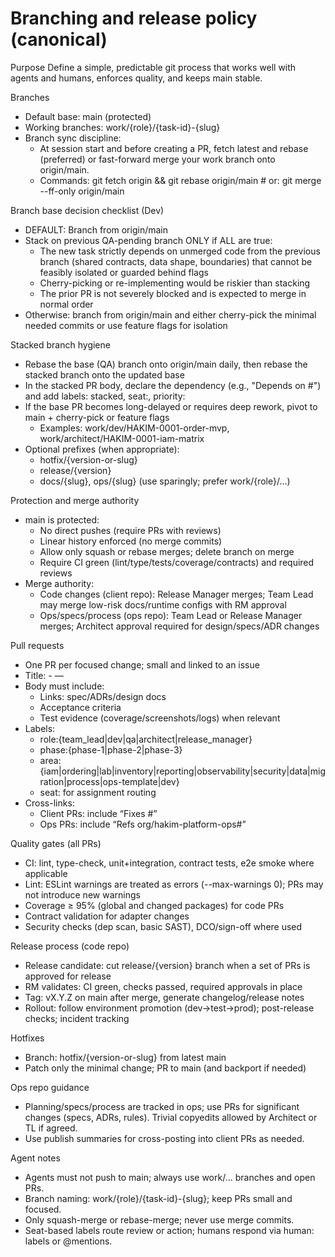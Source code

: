 # Branching and release policy (canonical)

Purpose
Define a simple, predictable git process that works well with agents and humans, enforces quality, and keeps main stable.

Branches
- Default base: main (protected)
- Working branches: work/{role}/{task-id}-{slug}
- Branch sync discipline:
  - At session start and before creating a PR, fetch latest and rebase (preferred) or fast-forward merge your work branch onto origin/main.
  - Commands: git fetch origin && git rebase origin/main  # or: git merge --ff-only origin/main

Branch base decision checklist (Dev)
- DEFAULT: Branch from origin/main
- Stack on previous QA-pending branch ONLY if ALL are true:
  - The new task strictly depends on unmerged code from the previous branch (shared contracts, data shape, boundaries) that cannot be feasibly isolated or guarded behind flags
  - Cherry-picking or re-implementing would be riskier than stacking
  - The prior PR is not severely blocked and is expected to merge in normal order
- Otherwise: branch from origin/main and either cherry-pick the minimal needed commits or use feature flags for isolation

Stacked branch hygiene
- Rebase the base (QA) branch onto origin/main daily, then rebase the stacked branch onto the updated base
- In the stacked PR body, declare the dependency (e.g., "Depends on #<base-pr>") and add labels: stacked, seat:<seat>, priority:<Pn>
- If the base PR becomes long-delayed or requires deep rework, pivot to main + cherry-pick or feature flags
  - Examples: work/dev/HAKIM-0001-order-mvp, work/architect/HAKIM-0001-iam-matrix
- Optional prefixes (when appropriate):
  - hotfix/{version-or-slug}
  - release/{version}
  - docs/{slug}, ops/{slug} (use sparingly; prefer work/{role}/...)

Protection and merge authority
- main is protected:
  - No direct pushes (require PRs with reviews)
  - Linear history enforced (no merge commits)
  - Allow only squash or rebase merges; delete branch on merge
  - Require CI green (lint/type/tests/coverage/contracts) and required reviews
- Merge authority:
  - Code changes (client repo): Release Manager merges; Team Lead may merge low-risk docs/runtime configs with RM approval
  - Ops/specs/process (ops repo): Team Lead or Release Manager merges; Architect approval required for design/specs/ADR changes

Pull requests
- One PR per focused change; small and linked to an issue
- Title: <PROJECT>-<N> — <short outcome>
- Body must include:
  - Links: spec/ADRs/design docs
  - Acceptance criteria
  - Test evidence (coverage/screenshots/logs) when relevant
- Labels:
  - role:{team_lead|dev|qa|architect|release_manager}
  - phase:{phase-1|phase-2|phase-3}
  - area:{iam|ordering|lab|inventory|reporting|observability|security|data|migration|process|ops-template|dev}
  - seat:<seat> for assignment routing
- Cross-links:
  - Client PRs: include “Fixes #<N>”
  - Ops PRs: include “Refs org/hakim-platform-ops#<N>”

Quality gates (all PRs)
- CI: lint, type-check, unit+integration, contract tests, e2e smoke where applicable
- Lint: ESLint warnings are treated as errors (--max-warnings 0); PRs may not introduce new warnings
- Coverage ≥ 95% (global and changed packages) for code PRs
- Contract validation for adapter changes
- Security checks (dep scan, basic SAST), DCO/sign-off where used

Release process (code repo)
- Release candidate: cut release/{version} branch when a set of PRs is approved for release
- RM validates: CI green, checks passed, required approvals in place
- Tag: vX.Y.Z on main after merge, generate changelog/release notes
- Rollout: follow environment promotion (dev→test→prod); post-release checks; incident tracking

Hotfixes
- Branch: hotfix/{version-or-slug} from latest main
- Patch only the minimal change; PR to main (and backport if needed)

Ops repo guidance
- Planning/specs/process are tracked in ops; use PRs for significant changes (specs, ADRs, rules). Trivial copyedits allowed by Architect or TL if agreed.
- Use publish summaries for cross-posting into client PRs as needed.

Agent notes
- Agents must not push to main; always use work/... branches and open PRs.
- Branch naming: work/{role}/{task-id}-{slug}; keep PRs small and focused.
- Only squash-merge or rebase-merge; never use merge commits.
- Seat-based labels route review or action; humans respond via human:<name> labels or @mentions.

